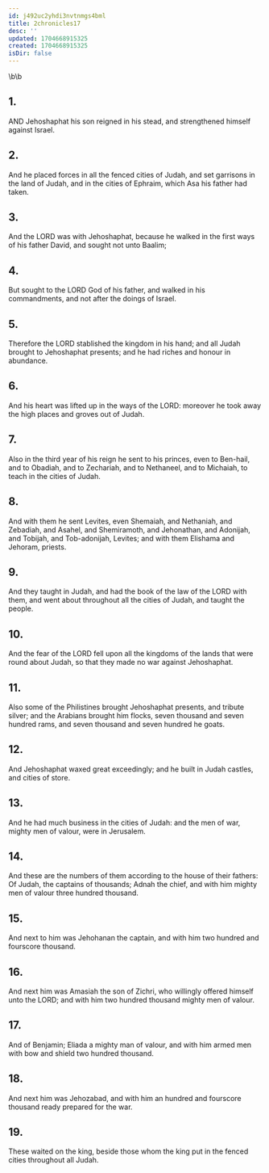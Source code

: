 ```yaml
---
id: j492uc2yhdi3nvtnmgs4bml
title: 2chronicles17
desc: ''
updated: 1704668915325
created: 1704668915325
isDir: false
---
```

\b\b
## 1.
AND Jehoshaphat his son reigned in his stead, and strengthened himself against Israel.
## 2.
And he placed forces in all the fenced cities of Judah, and set garrisons in the land of Judah, and in the cities of Ephraim, which Asa his father had taken.
## 3.
And the LORD was with Jehoshaphat, because he walked in the first ways of his father David, and sought not unto Baalim;
## 4.
But sought to the LORD God of his father, and walked in his commandments, and not after the doings of Israel.
## 5.
Therefore the LORD stablished the kingdom in his hand; and all Judah brought to Jehoshaphat presents; and he had riches and honour in abundance.
## 6.
And his heart was lifted up in the ways of the LORD: moreover he took away the high places and groves out of Judah.
## 7.
Also in the third year of his reign he sent to his princes, even to Ben-hail, and to Obadiah, and to Zechariah, and to Nethaneel, and to Michaiah, to teach in the cities of Judah.
## 8.
And with them he sent Levites, even Shemaiah, and Nethaniah, and Zebadiah, and Asahel, and Shemiramoth, and Jehonathan, and Adonijah, and Tobijah, and Tob-adonijah, Levites; and with them Elishama and Jehoram, priests.
## 9.
And they taught in Judah, and had the book of the law of the LORD with them, and went about throughout all the cities of Judah, and taught the people.
## 10.
And the fear of the LORD fell upon all the kingdoms of the lands that were round about Judah, so that they made no war against Jehoshaphat.
## 11.
Also some of the Philistines brought Jehoshaphat presents, and tribute silver; and the Arabians brought him flocks, seven thousand and seven hundred rams, and seven thousand and seven hundred he goats.
## 12.
And Jehoshaphat waxed great exceedingly; and he built in Judah castles, and cities of store.
## 13.
And he had much business in the cities of Judah: and the men of war, mighty men of valour, were in Jerusalem.
## 14.
And these are the numbers of them according to the house of their fathers: Of Judah, the captains of thousands; Adnah the chief, and with him mighty men of valour three hundred thousand.
## 15.
And next to him was Jehohanan the captain, and with him two hundred and fourscore thousand.
## 16.
And next him was Amasiah the son of Zichri, who willingly offered himself unto the LORD; and with him two hundred thousand mighty men of valour.
## 17.
And of Benjamin; Eliada a mighty man of valour, and with him armed men with bow and shield two hundred thousand.
## 18.
And next him was Jehozabad, and with him an hundred and fourscore thousand ready prepared for the war.
## 19.
These waited on the king, beside those whom the king put in the fenced cities throughout all Judah.
